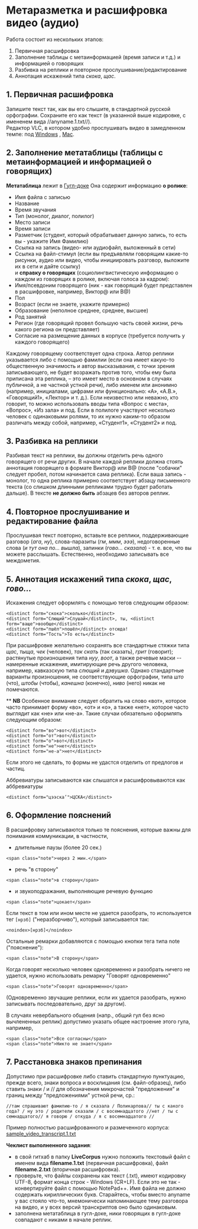 # Метаразметка и расшифровка видео (аудио)

Работа состоит из нескольких этапов:
1. Первичная расшифровка  
2. Заполнение таблицы c метаинформацией (время записи и т.д.) и информацией о говорящих  
3. Разбивка на реплики и повторное прослушивание/редактирование  
4. Аннотация искажений типа _скока_, _щас_.  

## 1. Первичная расшифровка
Запишите текст так, как вы его слышите, в стандартной русской орфографии. Сохраните его как текст (в указанной выше кодировке, с имененем вида //anyname.1.txt//).  
Редактор VLC, в котором удобно прослушивать видео в замедленном темпе: под [Windows](http://www.videolan.org/vlc/) , [Mac](http://www.videolan.org/vlc/download-macosx.html).  

## 2. Заполнение метатаблицы (таблицы c метаинформацией и информацией о говорящих)  
__Метатаблица__ лежит в [Гугл-доке](https://docs.google.com/spreadsheets/d/1pyBAUsgsRbaNsgzV4eNY1P1sL2fS0Vh8y2_pVUWudzk/edit?usp=sharing)
Она содержит информацию __о ролике__:
* Имя файла с записью  
* Название  
* Время звучания  
* Тип (монолог, диалог, полилог)  
* Место записи  
* Время записи  
* Разметчик (студент, который обрабатывает данную запись, то есть вы - укажите Имя Фамилию)
* Ссылка на запись (видео- или аудиофайл, выложенный в сети)  
* Ссылка на файл-стимул (если вы предъявляли говорящим какие-то рисунки, аудио или видео, чтобы инициировать разговор, выложите их в сети и дайте ссылку)  
и __справку о говорящих__ (социолингвистическую информацию о каждом из говорящих в ролике, включая голоса за кадром):  
* Имя/псевдоним говорящего (ник - как говорящий будет представлен в расшифровке, например, Виктор@ или В@)  
* Пол  
* Возраст (если не знаете, укажите примерно)  
* Образование (неполное среднее, среднее, высшее)
* Род занятий  
* Регион (где говорящий провел большую часть своей жизни, речь какого региона он представляет)  
* Согласие на размещение данных в корпусе (требуется получить у каждого говорящего)  

Каждому говорящему соответствует одна строка. Автор реплики указывается либо с помощью фамилии (если она имеет какую-то общественную значимость и автор высказывания, с точки зрения записывающего, не будет возражать против того, чтобы ему была приписана эта реплика, – это имеет место в основном в случаях публичной, а не частной устной речи), либо именем или анонимно (например, инициалами, цифрами или функционально: «А», «А.В.», «Говорящий1», «Лектор» и т. д.). Если неизвестно или неважно, кто говорит, то можно использовать вводы типа «Вопрос с места», «Вопрос», «Из зала» и под.
Если в полилоге участвуют несколько человек с одинаковыми ролями, то их нужно каким-то образом различать между собой, например, «Студент1», «Студент2» и под.

<a name="howto">  

## 3. Разбивка на реплики  
Разбивая текст на реплики, вы должны отделить речь одного говорящего от речи других. В начале каждой реплики должна стоять аннотация говорящего в формате Виктор@ или В@ (после "собачки" следует пробел, потом начинается сама реплика). Если ваша запись - монолог, то одна реплика примерно соответствует абзацу письменного текста (со слишком длинными репликами трудно будет работать дальше). В тексте __не должно быть__ абзацев без авторов реплик.

## 4. Повторное прослушивание и редактирование файла  
Прослушивая текст повторно, вставьте все реплики, поддерживающие разговор (_ага_, _ну_), слова-паразиты (_гм_, _ммм_, _эээ_), недоговоренные слова (_и тут она по... вышла_), запинки (_гово... сказала_) - т. е. все, что вы можете расслышать. Естественно, необходимо записывать все междометия.

<a name="distort">

## 5. Аннотация искажений типа _скока_, _щас_, _гово..._  
Искажения следует оформлять с помощью тегов следующим образом:
```
<distinct form="скока">сколько</distinct>
<distinct form="Слющий">Слушай</distinct>, ты, <distinct form="ваще">вообще</distinct>
<distinct form="пшёл">пошёл</distinct> отсюда!
<distinct form="Тость">То есть</distinct>
```
При расшифровке желательно сохранять все стандартные стяжки типа _щас_, _тыща_, _чек_ (человек), _так скать_ (так сказать), _грит_ (говорит); растянутые произношения типа _нуу_, _воот_, а также речевые маски -- намеренные искажения, имитирующие речь другого человека, например, кавказскую типа _слющий_ и _дэвушка_. Однако стандартные варианты произношения, не соответствующие орфографии, типа _што_ (что), _штобы_ (чтобы), _канешна_ (конечно), _ниво_ (него) никак не помечаются.

** __NB__ Особенное внимание следует обратить на слово «вот», которое часто принимает форму «во», «от» и «о», а также «нет», которое часто выглядит как «не» или «не-а». Такие случаи обязательно оформлять следующим образом:
```
<distinct form="во">вот</distinct>
<distinct form="от">вот</distinct>
<distinct form="о">вот</distinct>
<distinct form="не">нет</distinct>
<distinct form="не-а">нет</distinct>
```

Если этого не сделать, то формы не удастся отделить от предлогов и частиц.

Аббревиатуры записываются как слышатся и расшифровываются как аббревиатуры 
```
<distinct form="цээска’">ЦСКА</distinct>
```

<a name="remarks">  

## 6. Оформление пояснений   
В расшифровку записываются только те пояснения, которые важны для понимания коммуникации, в частности, 
* длительные паузы (более 20 сек.)
```
<span class="note">через 2 мин.</span>
```
* речь "в сторону"  
```
<span class="note">в сторону</span>
```
* и звукоподражания, выполняющие речевую функцию
```
<span class="note">цокает</span>
```

Если текст в том или ином месте не удается разобрать, то используется тег `[нрзб]` ("неразборчиво"), который записывается так:  
```
<noindex>[нрзб]</noindex>
```
Остальные ремарки добавляются с помощью кнопки тега типа note ("пояснение"):  
```
<span class="note">В сторону</span>
```

Когда говорят несколько человек одновременно и разобрать ничего не удается, нужно использовать ремарку "Говорят одновременно"
```
<span class="note">Говорят одновременно</span>
```
(Одновременно звучащие реплики, если их удается разобрать, нужно записывать последовательно, друг за другом).

В случаях невербального общения (напр., общий гул без ясно вычлененных реплик) допустимо указать общее настроение этого гула, например,
```
<span class="note">Все согласны</span>  
<span class="note">Никто не знает</span>
```

## 7. Расстановка знаков препинания  
Допустимо при расшифровке либо ставить стандартную пунктуацию, прежде всего, знаки вопроса и восклицания (см. файл-образец), либо ставить знаки / и // для обозначения микрочастей "предложения" и границ между "предложениями" устной речи, ср.:  
```
//там спрашивают фамилию-то / я сказала / Поликарпова// ты с какого года? / ну это / родители сказали / с восемнадцатого //нет / ты с семнадцатого// я говорю / откуда / я с восемнадцатого //
```

Пример полностью расшифрованного и размеченного корпуса: [sample_video_transcript.1.txt](http://hseinstruments.wikispaces.com/file/view/sample_video_transcript.1.txt/561762955/sample_video_transcript.1.txt)

**Чеклист выполненного задания**:
* в свой гитхаб в папку **LiveCorpus** нужно положить текстовый файл с именем вида __filename.1.txt__ (первичная расшифровка), файл __filename.2.txt__ (вторичная расшифровка).
* проверьте, что файлы сохранены как текст (.txt), имеют кодировку UTF-8, формат конца строк - Windows (CR+LF). Если это не так - конвертируйте файл с помощью NotePad++. Имя файла не должно содержать кириллических букв. Старайтесь, чтобы вместо anyname у вас стояло что-то, мнемонически напоминающее тему разговора на видео, и у всех версий транскриптов оно было одинаковым.
* заполнена метатаблица в гугл-доке, ники говорящих в гугл-доке совпадают с никами в начале реплик.  

